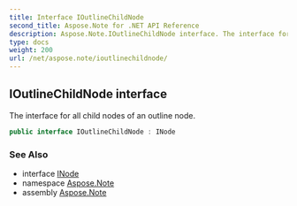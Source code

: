 ```yaml
---
title: Interface IOutlineChildNode
second_title: Aspose.Note for .NET API Reference
description: Aspose.Note.IOutlineChildNode interface. The interface for all child nodes of an outline node
type: docs
weight: 200
url: /net/aspose.note/ioutlinechildnode/
---
```

## IOutlineChildNode interface

The interface for all child nodes of an outline node.

```csharp
public interface IOutlineChildNode : INode
```

### See Also

* interface [INode](../inode/)
* namespace [Aspose.Note](../../aspose.note/)
* assembly [Aspose.Note](../../)


